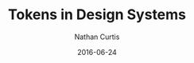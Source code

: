 ---
date: 2016-06-24
title: Tokens in Design Systems
author: Nathan Curtis
link: https://medium.com/eightshapes-llc/tokens-in-design-systems-25dd82d58421
description: Nathan Curtis give us 10 practical and insightful tips regarding design tokens to architect and implement design decisions for your team.
tags:
- design-tokens

# ================================
# ARTICLE TAGS AVAILABLE
# ================================
# - animation
# - code
# - contribution
# - design-tokens
# - figma
# - leadership
# - patterns
# - process
# - sketch
# ================================
---